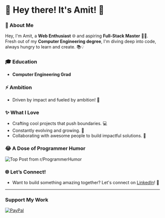 # 👋 Hey there! It's Amit! 🚀

### 🌟 About Me

Hey, I'm Amit, a **Web Enthusiast** 🌐 and aspiring **Full-Stack Master** 🧑‍💻. Fresh out of my **Computer Engineering degree**, I'm diving deep into code, always hungry to learn and create. 📚💡

### 🎓 Education
- **Computer Engineering Grad**

### ⚡️ Ambition
- Driven by impact and fueled by ambition! 🌟

### ✨ What I Love
- Crafting cool projects that push boundaries. 💻
- Constantly evolving and growing. 🌱
- Collaborating with awesome people to build impactful solutions. 🌟

### 😂 A Dose of Programmer Humor
![Top Post from r/ProgrammerHumor](https://meme.aintyourcupoftea.dpdns.org/)

### 🌐 Let’s Connect!
- Want to build something amazing together? Let's connect on [LinkedIn](https://linkedin.com/in/aintyourcupoftea)! 🤝

<!-- ## 📊 My GitHub Highlights 
![](https://github-readme-stats.vercel.app/api?username=aintyourcupoftea&theme=merko&hide_border=true&include_all_commits=true&count_private=true) 
![](https://github-readme-streak-stats.herokuapp.com/?user=aintyourcupoftea&theme=merko&hide_border=true)
![](https://github-readme-stats.vercel.app/api/top-langs/?username=aintyourcupoftea&theme=merko&hide_border=true&include_all_commits=true&count_private=true&layout=compact) 


### 🔝 Top Contributed Repo
![](https://github-contributor-stats.vercel.app/api?username=aintyourcupoftea&limit=5&theme=dark&combine_all_yearly_contributions=true) 
## 📊 My GitHub Highlights 

<div align="left">
  <img src="https://github-readme-stats.vercel.app/api?username=aintyourcupoftea&theme=merko&hide_border=true&include_all_commits=true&count_private=true" width="400" alt="stats graph"  />
</div> -->


---

<!-- [![](https://visitcount.itsvg.in/api?id=aintyourcupoftea&icon=0&color=0)](https://visitcount.itsvg.in) -->

### Support My Work
[![PayPal](https://img.shields.io/badge/PayPal-Donate-%2300457C?style=for-the-badge&logo=paypal&logoColor=white)](https://paypal.me/AmitGavali007)

<!-- Proudly created with GPRM (https://gprm.itsvg.in) -->
